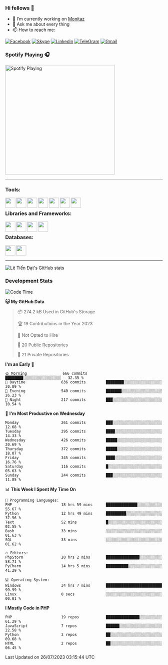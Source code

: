 ### Hi fellows 👋
- 🔭 I’m currently working on [Monitaz](https://monitaz.com/)
- 💬 Ask me about every thing
- 📫 How to reach me:

[![Facebook](https://img.shields.io/badge/Facebook-0000FF?logo=facebook&logoColor=white)](https://www.facebook.com/le.dat155)
[![Skype](https://img.shields.io/badge/Skype-blue?logo=skype&logoColor=white)](https://join.skype.com/invite/lr2sd8ZndbWr)
[![Linkedin](https://img.shields.io/badge/LinkedIn-0A66C2?logo=linkedin)](https://www.linkedin.com/in/ti%E1%BA%BFn-%C4%91%E1%BA%A1t-l%C3%AA-ba267a232/)
[![TeleGram](https://img.shields.io/badge/telegram-EF0EFF?logo=telegram)](https://t.me/subibi1505)
[![Gmail](https://img.shields.io/badge/Gmail-green?logo=gmail)](mailto:tiendat15599.dev@gmail.com)

### Spotify Playing 🎧
[<img src="https://tiendat-spotify.vercel.app/api/spotify" alt="Spotify Playing" width="350" />](https://open.spotify.com/user/21wi7t5t4zyugx5mgetrdo7xa)

---

### Tools:
<img align='left' height="32" width="32" src="https://upload.wikimedia.org/wikipedia/commons/thumb/c/c9/PhpStorm_Icon.svg/2048px-PhpStorm_Icon.svg.png">
<img align='left' height="32" width="32" src="https://upload.wikimedia.org/wikipedia/commons/thumb/1/1d/PyCharm_Icon.svg/1200px-PyCharm_Icon.svg.png">
<img align='left' height="32" width="32" src="https://cdn2.iconfinder.com/data/icons/pack1-baco-flurry-icons-style/512/XAMPP.png">
<img align='left' height="32" width="32" src="https://www.docker.com/wp-content/uploads/2022/03/vertical-logo-monochromatic.png">
<img align='left' height="32" width="32" src="https://www.mamp.info/images/icons/mamp-pro.png">
<img align='left' height="32" width="32" src="https://www.puttygen.com/wp-content/uploads/2019/05/Termius.png">
<img align='left' height="32" width="32" src="https://1475031.s21i.faiusr.com/4/1/ABUIABAEGAAg3dWc8AUoq7a8hAIwgAg4gAg.png">
<br>

### Libraries and Frameworks:
<img align='left' height="32" width="32" src="https://i0.wp.com/phocode.com/wp-content/uploads/2019/11/scrapyLogo.png?fit=300%2C300&ssl=1&w=640">
<img align='left' height="32" width="32" src="https://upload.wikimedia.org/wikipedia/commons/thumb/9/9a/Laravel.svg/985px-Laravel.svg.png">
<img align='left' height="32" width="32" src="https://cdn.worldvectorlogo.com/logos/codeigniter.svg">
<img align='left' height="32" width="32" src="https://upload.wikimedia.org/wikipedia/commons/thumb/e/ea/Zend-framework.svg/2560px-Zend-framework.svg.png">
<br>

### Databases:
<img align='left' height="32" width="32" src="https://download.logo.wine/logo/MySQL/MySQL-Logo.wine.png">
<img align='left' height="32" width="32" src="https://seeklogo.com/images/E/elasticsearch-logo-C75C4578EC-seeklogo.com.png">

<br>
<br>

---
![Lê Tiến Đạt's GitHub stats](https://github-readme-stats-self-iota.vercel.app/api?username=tiendat15599&show_icons=true&theme=tokyonight)
### Development Stats


<!--START_SECTION:waka-->
![Code Time](http://img.shields.io/badge/Code%20Time-307%20hrs%204%20mins-blue)

**🐱 My GitHub Data** 

> 📦 274.2 kB Used in GitHub's Storage 
 > 
> 🏆 19 Contributions in the Year 2023
 > 
> 🚫 Not Opted to Hire
 > 
> 📜 20 Public Repositories 
 > 
> 🔑 21 Private Repositories 
 > 
**I'm an Early 🐤** 

```text
🌞 Morning                666 commits         ████████░░░░░░░░░░░░░░░░░   32.35 % 
🌆 Daytime                636 commits         ████████░░░░░░░░░░░░░░░░░   30.89 % 
🌃 Evening                540 commits         ███████░░░░░░░░░░░░░░░░░░   26.23 % 
🌙 Night                  217 commits         ███░░░░░░░░░░░░░░░░░░░░░░   10.54 % 
```
📅 **I'm Most Productive on Wednesday** 

```text
Monday                   261 commits         ███░░░░░░░░░░░░░░░░░░░░░░   12.68 % 
Tuesday                  295 commits         ████░░░░░░░░░░░░░░░░░░░░░   14.33 % 
Wednesday                426 commits         █████░░░░░░░░░░░░░░░░░░░░   20.69 % 
Thursday                 372 commits         █████░░░░░░░░░░░░░░░░░░░░   18.07 % 
Friday                   345 commits         ████░░░░░░░░░░░░░░░░░░░░░   16.76 % 
Saturday                 116 commits         █░░░░░░░░░░░░░░░░░░░░░░░░   05.63 % 
Sunday                   244 commits         ███░░░░░░░░░░░░░░░░░░░░░░   11.85 % 
```


📊 **This Week I Spent My Time On** 

```text
💬 Programming Languages: 
PHP                      18 hrs 59 mins      ██████████████░░░░░░░░░░░   55.67 % 
Python                   12 hrs 49 mins      █████████░░░░░░░░░░░░░░░░   37.56 % 
Text                     52 mins             █░░░░░░░░░░░░░░░░░░░░░░░░   02.55 % 
Bash                     33 mins             ░░░░░░░░░░░░░░░░░░░░░░░░░   01.63 % 
SQL                      33 mins             ░░░░░░░░░░░░░░░░░░░░░░░░░   01.62 % 

🔥 Editors: 
PhpStorm                 20 hrs 2 mins       ███████████████░░░░░░░░░░   58.71 % 
PyCharm                  14 hrs 5 mins       ██████████░░░░░░░░░░░░░░░   41.29 % 

💻 Operating System: 
Windows                  34 hrs 7 mins       █████████████████████████   99.99 % 
Linux                    0 secs              ░░░░░░░░░░░░░░░░░░░░░░░░░   00.01 % 
```

**I Mostly Code in PHP** 

```text
PHP                      19 repos            ███████████████░░░░░░░░░░   61.29 % 
JavaScript               7 repos             ██████░░░░░░░░░░░░░░░░░░░   22.58 % 
Python                   3 repos             ██░░░░░░░░░░░░░░░░░░░░░░░   09.68 % 
HTML                     2 repos             ██░░░░░░░░░░░░░░░░░░░░░░░   06.45 % 
```




 Last Updated on 26/07/2023 03:15:44 UTC
<!--END_SECTION:waka-->
